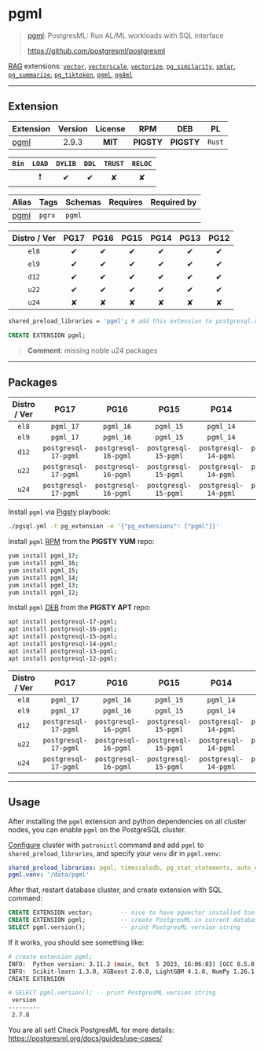 # pgml


> [pgml](https://github.com/postgresml/postgresml): PostgresML: Run AL/ML workloads with SQL interface
>
> https://github.com/postgresml/postgresml





[RAG](/rag) extensions: [`vector`](/vector), [`vectorscale`](/vectorscale), [`vectorize`](/vectorize), [`pg_similarity`](/pg_similarity), [`smlar`](/smlar), [`pg_summarize`](/pg_summarize), [`pg_tiktoken`](/pg_tiktoken), [`pgml`](/pgml), [`pg4ml`](/pg4ml)


-------
## Extension


| Extension | Version | License | RPM | DEB | PL |
|-----------|:-------:|:-------:|:---:|:---:|:--:|
| [pgml](https://github.com/postgresml/postgresml) | 2.9.3 | **<span class="tcblue">MIT</span>** | **<span class="tcwarn">PIGSTY</span>** | **<span class="tcwarn">PIGSTY</span>** | `Rust` |



| `Bin` | `LOAD` | `DYLIB` | `DDL` | `TRUST` | `RELOC` |
|:-----:|:------:|:-------:|:-----:|:-------:|:-------:|
|  | <span class="tcred">❗</span> | <span class="tcblue">✔</span> | <span class="tcblue">✔</span> | <span class="tcwarn">✘</span> | <span class="tcwarn">✘</span> |



| Alias | Tags | Schemas | Requires | Required by |
|-------|------|---------|----------|-------------|
| [pgml](/pgml) | `pgrx` | `pgml` |  |  |



| Distro / Ver | PG17 | PG16 | PG15 | PG14 | PG13 | PG12 |
|:------------:|:----:|:----:|:----:|:----:|:----:|:----:|
| `el8` | <span class="tcblue">✔</span> | <span class="tcblue">✔</span> | <span class="tcblue">✔</span> | <span class="tcblue">✔</span> | <span class="tcblue">✔</span> | <span class="tcblue">✔</span> |
| `el9` | <span class="tcblue">✔</span> | <span class="tcblue">✔</span> | <span class="tcblue">✔</span> | <span class="tcblue">✔</span> | <span class="tcblue">✔</span> | <span class="tcblue">✔</span> |
| `d12` | <span class="tcblue">✔</span> | <span class="tcblue">✔</span> | <span class="tcblue">✔</span> | <span class="tcblue">✔</span> | <span class="tcblue">✔</span> | <span class="tcblue">✔</span> |
| `u22` | <span class="tcblue">✔</span> | <span class="tcblue">✔</span> | <span class="tcblue">✔</span> | <span class="tcblue">✔</span> | <span class="tcblue">✔</span> | <span class="tcblue">✔</span> |
| `u24` | <span class="tcred">✘</span> | <span class="tcred">✘</span> | <span class="tcred">✘</span> | <span class="tcred">✘</span> | <span class="tcred">✘</span> | <span class="tcred">✘</span> |



```bash
shared_preload_libraries = 'pgml'; # add this extension to postgresql.conf
```



```sql
CREATE EXTENSION pgml;
```
> **Comment**: missing noble u24 packages
-----------


## Packages


| Distro / Ver | PG17 | PG16 | PG15 | PG14 | PG13 | PG12 |
|:------------:|:----:|:----:|:----:|:----:|:----:|:----:|
| `el8` | `pgml_17` | `pgml_16` | `pgml_15` | `pgml_14` | `pgml_13` | `pgml_12` |
| `el9` | `pgml_17` | `pgml_16` | `pgml_15` | `pgml_14` | `pgml_13` | `pgml_12` |
| `d12` | `postgresql-17-pgml` | `postgresql-16-pgml` | `postgresql-15-pgml` | `postgresql-14-pgml` | `postgresql-13-pgml` | `postgresql-12-pgml` |
| `u22` | `postgresql-17-pgml` | `postgresql-16-pgml` | `postgresql-15-pgml` | `postgresql-14-pgml` | `postgresql-13-pgml` | `postgresql-12-pgml` |
| `u24` | `postgresql-17-pgml` | `postgresql-16-pgml` | `postgresql-15-pgml` | `postgresql-14-pgml` | `postgresql-13-pgml` | `postgresql-12-pgml` |



Install `pgml` via [Pigsty](https://pigsty.io/docs/pgext/usage/install/) playbook:

```bash
./pgsql.yml -t pg_extension -e '{"pg_extensions": ["pgml"]}'
```


Install `pgml` [RPM](/rpm) from the **<span class="tcwarn">PIGSTY</span>** **YUM** repo:

```bash
yum install pgml_17;
yum install pgml_16;
yum install pgml_15;
yum install pgml_14;
yum install pgml_13;
yum install pgml_12;
```


Install `pgml` [DEB](/deb) from the **<span class="tcwarn">PIGSTY</span>** **APT** repo:

```bash
apt install postgresql-17-pgml;
apt install postgresql-16-pgml;
apt install postgresql-15-pgml;
apt install postgresql-14-pgml;
apt install postgresql-13-pgml;
apt install postgresql-12-pgml;
```




| Distro / Ver | PG17 | PG16 | PG15 | PG14 | PG13 | PG12 |
|:------------:|:----:|:----:|:----:|:----:|:----:|:----:|
| `el8` | `pgml_17` | `pgml_16` | `pgml_15` | `pgml_14` | `pgml_13` | `pgml_12` |
| `el9` | `pgml_17` | `pgml_16` | `pgml_15` | `pgml_14` | `pgml_13` | `pgml_12` |
| `d12` | `postgresql-17-pgml` | `postgresql-16-pgml` | `postgresql-15-pgml` | `postgresql-14-pgml` | `postgresql-13-pgml` | `postgresql-12-pgml` |
| `u22` | `postgresql-17-pgml` | `postgresql-16-pgml` | `postgresql-15-pgml` | `postgresql-14-pgml` | `postgresql-13-pgml` | `postgresql-12-pgml` |
| `u24` | `postgresql-17-pgml` | `postgresql-16-pgml` | `postgresql-15-pgml` | `postgresql-14-pgml` | `postgresql-13-pgml` | `postgresql-12-pgml` |





--------

## Usage


After installing the `pgml` extension and python dependencies on all cluster nodes, you can enable `pgml` on the PostgreSQL cluster.

[Configure](https://pigsty.io/docs/pgsql/admin/#config-cluster) cluster with `patronictl` command and add `pgml` to `shared_preload_libraries`, and specify your `venv` dir in `pgml.venv`:

```yaml
shared_preload_libraries: pgml, timescaledb, pg_stat_statements, auto_explain
pgml.venv: '/data/pgml'
```

After that, restart database cluster, and create extension with SQL command:

```sql
CREATE EXTENSION vector;        -- nice to have pgvector installed too!
CREATE EXTENSION pgml;          -- create PostgresML in current database
SELECT pgml.version();          -- print PostgresML version string
```

If it works, you should see something like:

```bash
# create extension pgml;
INFO:  Python version: 3.11.2 (main, Oct  5 2023, 16:06:03) [GCC 8.5.0 20210514 (Red Hat 8.5.0-18)]
INFO:  Scikit-learn 1.3.0, XGBoost 2.0.0, LightGBM 4.1.0, NumPy 1.26.1
CREATE EXTENSION

# SELECT pgml.version(); -- print PostgresML version string
 version
---------
 2.7.8
```

You are all set! Check PostgresML for more details: https://postgresml.org/docs/guides/use-cases/



